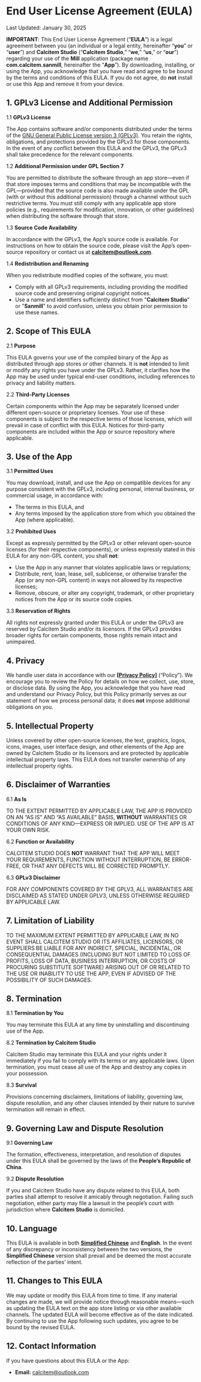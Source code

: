 # End User License Agreement (EULA)

Last Updated: January 30, 2025

**IMPORTANT**: This End User License Agreement (“**EULA**”) is a legal agreement between you (an individual or a legal entity, hereinafter “**you**” or “**user**”) and **Calcitem Studio** (“**Calcitem Studio**,” “**we**,” “**us**,” or “**our**”) regarding your use of the **Mill** application (package name **com.calcitem.sanmill**, hereinafter the “**App**”). By downloading, installing, or using the App, you acknowledge that you have read and agree to be bound by the terms and conditions of this EULA. If you do not agree, do **not** install or use this App and remove it from your device.

## 1. GPLv3 License and Additional Permission

1.1 **GPLv3 License**

The App contains software and/or components distributed under the terms of the [GNU General Public License version 3 (GPLv3)](https://www.gnu.org/licenses/gpl-3.0.en.html). You retain the rights, obligations, and protections provided by the GPLv3 for those components. In the event of any conflict between this EULA and the GPLv3, the GPLv3 shall take precedence for the relevant components.

1.2 **Additional Permission under GPL Section 7**

You are permitted to distribute the software through an app store—even if that store imposes terms and conditions that may be incompatible with the GPL—provided that the source code is also made available under the GPL (with or without this additional permission) through a channel without such restrictive terms. You must still comply with any applicable app store policies (e.g., requirements for modification, innovation, or other guidelines) when distributing the software through that store.

1.3 **Source Code Availability**

In accordance with the GPLv3, the App’s source code is available. For instructions on how to obtain the source code, please visit the App’s open-source repository or contact us at **[calcitem@outlook.com](mailto:calcitem@outlook.com)**.

1.4 **Redistribution and Renaming**

When you redistribute modified copies of the software, you must:

- Comply with all GPLv3 requirements, including providing the modified source code and preserving original copyright notices.
- Use a name and identifiers sufficiently distinct from "**Calcitem Studio**" or "**Sanmill**" to avoid confusion, unless you obtain prior permission to use these names.

## 2. Scope of This EULA

2.1 **Purpose**

This EULA governs your use of the compiled binary of the App as distributed through app stores or other channels. It is **not** intended to limit or modify any rights you have under the GPLv3. Rather, it clarifies how the App may be used under typical end-user conditions, including references to privacy and liability matters.

2.2 **Third-Party Licenses**

Certain components within the App may be separately licensed under different open-source or proprietary licenses. Your use of these components is subject to the respective terms of those licenses, which will prevail in case of conflict with this EULA. Notices for third-party components are included within the App or source repository where applicable.

## 3. Use of the App

3.1 **Permitted Uses**

You may download, install, and use the App on compatible devices for any purpose consistent with the GPLv3, including personal, internal business, or commercial usage, in accordance with:

- The terms in this EULA, and
- Any terms imposed by the application store from which you obtained the App (where applicable).

3.2 **Prohibited Uses**

Except as expressly permitted by the GPLv3 or other relevant open-source licenses (for their respective components), or unless expressly stated in this EULA for any non-GPL content, you shall **not**:

- Use the App in any manner that violates applicable laws or regulations;
- Distribute, rent, loan, lease, sell, sublicense, or otherwise transfer the App (or any non-GPL content) in ways not allowed by its respective licenses;
- Remove, obscure, or alter any copyright, trademark, or other proprietary notices from the App or its source code copies.

3.3 **Reservation of Rights**

All rights not expressly granted under this EULA or under the GPLv3 are reserved by Calcitem Studio and/or its licensors. If the GPLv3 provides broader rights for certain components, those rights remain intact and unimpaired.

## 4. Privacy

We handle user data in accordance with our **[[Privacy Policy](https://calcitem.github.io/sanmill-legal/privacy-policy.html)]** (“Policy”). We encourage you to review the Policy for details on how we collect, use, store, or disclose data. By using the App, you acknowledge that you have read and understand our Privacy Policy, but this Policy primarily serves as our statement of how we process personal data; it does **not** impose additional obligations on you.

## 5. Intellectual Property

Unless covered by other open-source licenses, the text, graphics, logos, icons, images, user interface design, and other elements of the App are owned by Calcitem Studio or its licensors and are protected by applicable intellectual property laws. This EULA does not transfer ownership of any intellectual property rights.

## 6. Disclaimer of Warranties

6.1 **As Is**

TO THE EXTENT PERMITTED BY APPLICABLE LAW, THE APP IS PROVIDED ON AN “AS IS” AND “AS AVAILABLE” BASIS, **WITHOUT** WARRANTIES OR CONDITIONS OF ANY KIND—EXPRESS OR IMPLIED. USE OF THE APP IS AT YOUR OWN RISK.

6.2 **Function or Availability**

CALCITEM STUDIO DOES **NOT** WARRANT THAT THE APP WILL MEET YOUR REQUIREMENTS, FUNCTION WITHOUT INTERRUPTION, BE ERROR-FREE, OR THAT ANY DEFECTS WILL BE CORRECTED PROMPTLY.

6.3 **GPLv3 Disclaimer**

FOR ANY COMPONENTS COVERED BY THE GPLV3, ALL WARRANTIES ARE DISCLAIMED AS STATED UNDER GPLV3, UNLESS OTHERWISE REQUIRED BY APPLICABLE LAW.

## 7. Limitation of Liability

TO THE MAXIMUM EXTENT PERMITTED BY APPLICABLE LAW, IN NO EVENT SHALL CALCITEM STUDIO OR ITS AFFILIATES, LICENSORS, OR SUPPLIERS BE LIABLE FOR ANY INDIRECT, SPECIAL, INCIDENTAL, OR CONSEQUENTIAL DAMAGES (INCLUDING BUT NOT LIMITED TO LOSS OF PROFITS, LOSS OF DATA, BUSINESS INTERRUPTION, OR COSTS OF PROCURING SUBSTITUTE SOFTWARE) ARISING OUT OF OR RELATED TO THE USE OR INABILITY TO USE THE APP, EVEN IF ADVISED OF THE POSSIBILITY OF SUCH DAMAGES.

## 8. Termination

8.1 **Termination by You**

You may terminate this EULA at any time by uninstalling and discontinuing use of the App.

8.2 **Termination by Calcitem Studio**

Calcitem Studio may terminate this EULA and your rights under it immediately if you fail to comply with its terms or any applicable laws. Upon termination, you must cease all use of the App and destroy any copies in your possession.

8.3 **Survival**

Provisions concerning disclaimers, limitations of liability, governing law, dispute resolution, and any other clauses intended by their nature to survive termination will remain in effect.

## 9. Governing Law and Dispute Resolution

9.1 **Governing Law**

The formation, effectiveness, interpretation, and resolution of disputes under this EULA shall be governed by the laws of the **People’s Republic of China**.

9.2 **Dispute Resolution**

If you and Calcitem Studio have any dispute related to this EULA, both parties shall attempt to resolve it amicably through negotiation. Failing such negotiation, either party may file a lawsuit in the people’s court with jurisdiction where **Calcitem Studio** is domiciled.

## 10. Language

This EULA is available in both **[Simplified Chinese](https://calcitem.github.io/sanmill-legal/eula_zh.html)** and **English**. In the event of any discrepancy or inconsistency between the two versions, the **Simplified Chinese** version shall prevail and be deemed the most accurate reflection of the parties’ intent.

## 11. Changes to This EULA

We may update or modify this EULA from time to time. If any material changes are made, we will provide notice through reasonable means—such as updating the EULA text on the app store listing or via other available channels. The updated EULA will become effective as of the date indicated. By continuing to use the App following such updates, you agree to be bound by the revised EULA.

## 12. Contact Information

If you have questions about this EULA or the App:

- **Email:** [calcitem@outlook.com](mailto:calcitem@outlook.com)
